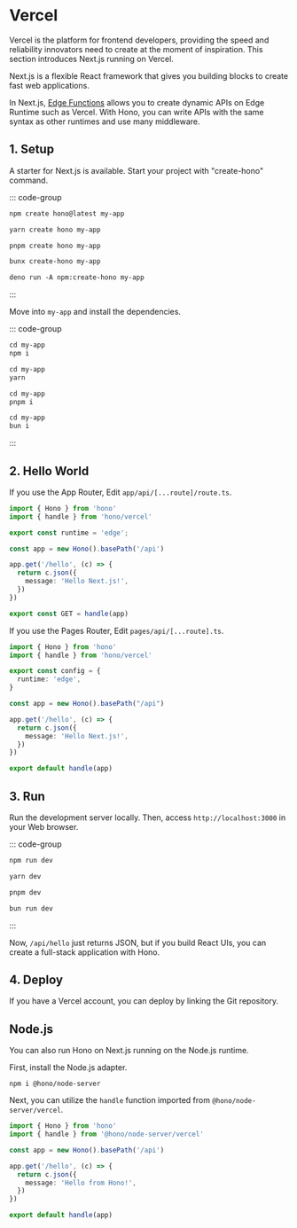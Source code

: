 # Vercel

Vercel is the platform for frontend developers, providing the speed and reliability innovators need to create at the moment of inspiration. This section introduces Next.js running on Vercel.

Next.js is a flexible React framework that gives you building blocks to create fast web applications.

In Next.js, [Edge Functions](https://vercel.com/docs/concepts/functions/edge-functions) allows you to create dynamic APIs on Edge Runtime such as Vercel.
With Hono, you can write APIs with the same syntax as other runtimes and use many middleware.

## 1. Setup

A starter for Next.js is available.
Start your project with "create-hono" command.

::: code-group

```txt [npm]
npm create hono@latest my-app
```

```txt [yarn]
yarn create hono my-app
```

```txt [pnpm]
pnpm create hono my-app
```

```txt [bun]
bunx create-hono my-app
```

```txt [deno]
deno run -A npm:create-hono my-app
```

:::

Move into `my-app` and install the dependencies.

::: code-group

```txt [npm]
cd my-app
npm i
```

```txt [yarn]
cd my-app
yarn
```

```txt [pnpm]
cd my-app
pnpm i
```

```txt [bun]
cd my-app
bun i
```

:::

## 2. Hello World

If you use the App Router, Edit `app/api/[...route]/route.ts`.

```ts
import { Hono } from 'hono'
import { handle } from 'hono/vercel'

export const runtime = 'edge';

const app = new Hono().basePath('/api')

app.get('/hello', (c) => {
  return c.json({
    message: 'Hello Next.js!',
  })
})

export const GET = handle(app)
```

If you use the Pages Router, Edit `pages/api/[...route].ts`.

```ts
import { Hono } from 'hono'
import { handle } from 'hono/vercel'

export const config = {
  runtime: 'edge',
}

const app = new Hono().basePath("/api")

app.get('/hello', (c) => {
  return c.json({
    message: 'Hello Next.js!',
  })
})

export default handle(app)
```

## 3. Run

Run the development server locally. Then, access `http://localhost:3000` in your Web browser.

::: code-group

```txt [npm]
npm run dev
```

```txt [yarn]
yarn dev
```

```txt [pnpm]
pnpm dev
```

```txt [bun]
bun run dev
```

:::

Now, `/api/hello` just returns JSON, but if you build React UIs, you can create a full-stack application with Hono.

## 4. Deploy

If you have a Vercel account, you can deploy by linking the Git repository.

## Node.js

You can also run Hono on Next.js running on the Node.js runtime.

First, install the Node.js adapter.

```
npm i @hono/node-server
```

Next, you can utilize the `handle` function imported from `@hono/node-server/vercel`.

```ts
import { Hono } from 'hono'
import { handle } from '@hono/node-server/vercel'

const app = new Hono().basePath('/api')

app.get('/hello', (c) => {
  return c.json({
    message: 'Hello from Hono!',
  })
})

export default handle(app)
```
